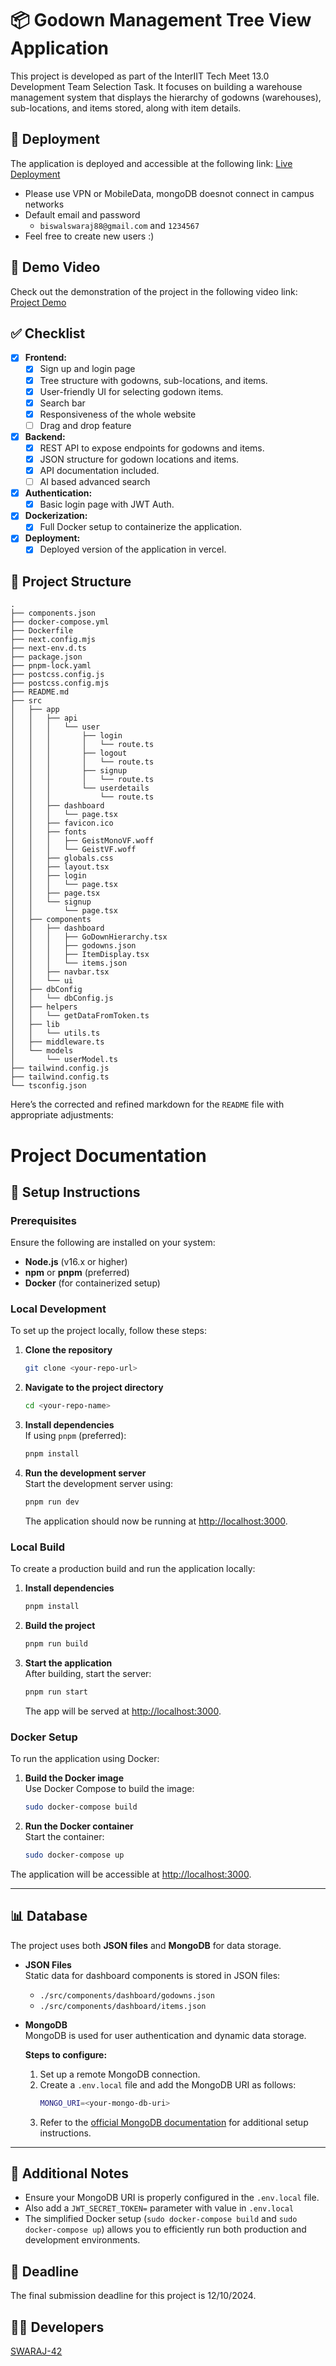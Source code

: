 # 📦 Godown Management Tree View Application

This project is developed as part of the InterIIT Tech Meet 13.0 Development Team Selection Task. It focuses on building a warehouse management system that displays the hierarchy of godowns (warehouses), sub-locations, and items stored, along with item details.

## 🚀 Deployment

The application is deployed and accessible at the following link:
[Live Deployment](https://godown-manager-1uwx.vercel.app/login)
- Please use VPN or MobileData, mongoDB doesnot connect in campus networks
- Default email and password
  - `biswalswaraj88@gmail.com` and `1234567`
- Feel free to create new users :)

## 🎥 Demo Video

Check out the demonstration of the project in the following video link:
[Project Demo](https://youtu.be/j4heTcFvC_g)

## ✅ Checklist

- [x] **Frontend:**
  - [x] Sign up and login page
  - [x] Tree structure with godowns, sub-locations, and items.
  - [x] User-friendly UI for selecting godown items.
  - [x] Search bar
  - [x] Responsiveness of the whole website
  - [ ] Drag and drop feature
- [x] **Backend:**
  - [x] REST API to expose endpoints for godowns and items.
  - [x] JSON structure for godown locations and items.
  - [x] API documentation included.
  - [ ] AI based advanced search
- [x] **Authentication:**
  - [x] Basic login page with JWT Auth.
- [x] **Dockerization:**
  - [x] Full Docker setup to containerize the application.
- [x] **Deployment:**
  - [x] Deployed version of the application in vercel.

## 📂 Project Structure

```
.
├── components.json
├── docker-compose.yml
├── Dockerfile
├── next.config.mjs
├── next-env.d.ts
├── package.json
├── pnpm-lock.yaml
├── postcss.config.js
├── postcss.config.mjs
├── README.md
├── src
│   ├── app
│   │   ├── api
│   │   │   └── user
│   │   │       ├── login
│   │   │       │   └── route.ts
│   │   │       ├── logout
│   │   │       │   └── route.ts
│   │   │       ├── signup
│   │   │       │   └── route.ts
│   │   │       └── userdetails
│   │   │           └── route.ts
│   │   ├── dashboard
│   │   │   └── page.tsx
│   │   ├── favicon.ico
│   │   ├── fonts
│   │   │   ├── GeistMonoVF.woff
│   │   │   └── GeistVF.woff
│   │   ├── globals.css
│   │   ├── layout.tsx
│   │   ├── login
│   │   │   └── page.tsx
│   │   ├── page.tsx
│   │   └── signup
│   │       └── page.tsx
│   ├── components
│   │   ├── dashboard
│   │   │   ├── GoDownHierarchy.tsx
│   │   │   ├── godowns.json
│   │   │   ├── ItemDisplay.tsx
│   │   │   └── items.json
│   │   ├── navbar.tsx
│   │   └── ui
│   ├── dbConfig
│   │   └── dbConfig.js
│   ├── helpers
│   │   └── getDataFromToken.ts
│   ├── lib
│   │   └── utils.ts
│   ├── middleware.ts
│   └── models
│       └── userModel.ts
├── tailwind.config.js
├── tailwind.config.ts
└── tsconfig.json
```
Here’s the corrected and refined markdown for the `README` file with appropriate adjustments:

# Project Documentation

## 🔧 Setup Instructions

### Prerequisites

Ensure the following are installed on your system:
- **Node.js** (v16.x or higher)
- **npm** or **pnpm** (preferred)
- **Docker** (for containerized setup)

### Local Development

To set up the project locally, follow these steps:

1. **Clone the repository**  
   ```bash
   git clone <your-repo-url>
   ```

2. **Navigate to the project directory**  
   ```bash
   cd <your-repo-name>
   ```

3. **Install dependencies**  
   If using `pnpm` (preferred):
   ```bash
   pnpm install
   ```

4. **Run the development server**  
   Start the development server using:
   ```bash
   pnpm run dev
   ```
   The application should now be running at [http://localhost:3000](http://localhost:3000).

### Local Build

To create a production build and run the application locally:

1. **Install dependencies**  
   ```bash
   pnpm install
   ```

2. **Build the project**  
   ```bash
   pnpm run build
   ```

3. **Start the application**  
   After building, start the server:
   ```bash
   pnpm run start
   ```
   The app will be served at [http://localhost:3000](http://localhost:3000).

### Docker Setup

To run the application using Docker:

1. **Build the Docker image**  
   Use Docker Compose to build the image:
   ```bash
   sudo docker-compose build
   ```

2. **Run the Docker container**  
   Start the container:
   ```bash
   sudo docker-compose up
   ```

The application will be accessible at [http://localhost:3000](http://localhost:3000).

---

## 📊 Database

The project uses both **JSON files** and **MongoDB** for data storage.

- **JSON Files**  
  Static data for dashboard components is stored in JSON files:
  - `./src/components/dashboard/godowns.json`
  - `./src/components/dashboard/items.json`

- **MongoDB**  
  MongoDB is used for user authentication and dynamic data storage.
  
  **Steps to configure:**
  1. Set up a remote MongoDB connection.
  2. Create a `.env.local` file and add the MongoDB URI as follows:
     ```bash
     MONGO_URI=<your-mongo-db-uri>
     ```
  3. Refer to the [official MongoDB documentation](https://www.mongodb.com/) for additional setup instructions.

---

## 📝 Additional Notes

- Ensure your MongoDB URI is properly configured in the `.env.local` file.
- Also add a `JWT_SECRET_TOKEN=` parameter with value in `.env.local`
- The simplified Docker setup (`sudo docker-compose build` and `sudo docker-compose up`) allows you to efficiently run both production and development environments.

## 📅 Deadline

The final submission deadline for this project is 12/10/2024.

## 👨‍💻 Developers

[SWARAJ-42](https://github.com/SWARAJ-42)
